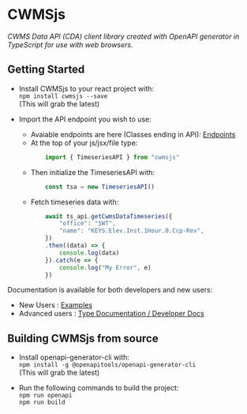 # CWMSjs

_CWMS Data API (CDA) client library created with OpenAPI generator in TypeScript for use with web browsers._


## Getting Started
* Install CWMSjs to your react project with:  
   `npm install cwmsjs --save`  
   (This will grab the latest)

* Import the API endpoint you wish to use:
  * Avaiable endpoints are here (Classes ending in API): [Endpoints](https://hydrologicengineeringcenter.github.io/cwms-data-api-client-javascript/modules.html)
  * At the top of your js/jsx/file type:  
    ```javascript
        import { TimeseriesAPI } from "cwmsjs"
    ```
  * Then initialize the TimeseriesAPI with:
    ```javascript
        const tsa = new TimeseriesAPI()
    ```
  * Fetch timeseries data with:
    ```javascript
        await ts_api.getCwmsDataTimeseries({
            "office": "SWT",
            "name": "KEYS.Elev.Inst.1Hour.0.Ccp-Rev",
        })
        .then((data) => {
            console.log(data)
        }).catch(e => { 
            console.log("My Error", e)
        })
    ```

Documentation is available for both developers and new users:
* New Users : [Examples](https://hydrologicengineeringcenter.github.io/cwms-data-api-client-javascript/examples/)
* Advanced users : [Type Documentation / Developer Docs](https://hydrologicengineeringcenter.github.io/cwms-data-api-client-javascript/)

## Building CWMSjs from source
* Install openapi-generator-cli with:  
   `npm install -g @openapitools/openapi-generator-cli`  
   (This will grab the latest)

* Run the following commands to build the project:  
   `npm run openapi`  
   `npm run build`
